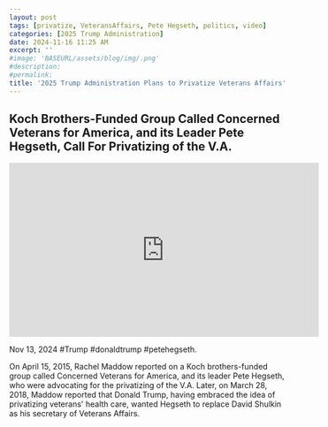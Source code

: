 ```yaml
---
layout: post
tags: [privatize, VeteransAffairs, Pete Hegseth, politics, video]
categories: [2025 Trump Administration]
date: 2024-11-16 11:25 AM
excerpt: ''
#image: 'BASEURL/assets/blog/img/.png'
#description:
#permalink:
title: '2025 Trump Administration Plans to Privatize Veterans Affairs'
---
```



## Koch Brothers-Funded Group Called Concerned Veterans for America, and its Leader Pete Hegseth, Call For Privatizing of the V.A.

<iframe width="560" height="315" src="https://www.youtube.com/embed/p1wnUPq_R7k?si=QdUKJukpq99ReHGE" title="YouTube video player" frameborder="0" allow="accelerometer; autoplay; clipboard-write; encrypted-media; gyroscope; picture-in-picture; web-share" referrerpolicy="strict-origin-when-cross-origin" allowfullscreen></iframe>

Nov 13, 2024  #Trump #donaldtrump #petehegseth.

On April 15, 2015, Rachel Maddow reported on a Koch brothers-funded group called Concerned Veterans for America, and its leader Pete Hegseth, who were advocating for the privatizing of the V.A. Later, on March 28, 2018, Maddow reported that Donald Trump, having embraced the idea of privatizing veterans' health care, wanted Hegseth to replace David Shulkin as his secretary of Veterans Affairs.
